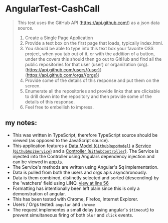 # AngularTest-CashCall

>This test uses the GitHub API (https://api.github.com/) as a json data source.
>
>1.  Create a Single Page Application
>2. Provide a text box on the first page that loads, typically index.html.
>3. You should be able to type into this text box your favorite OSS project, when you tab out of it,
>    or with the addition of a button, under the covers this should then go out to GitHub and find all
>    the public repositories for that user (user) or organization (org).
>    (https://api.github.com/users/{user})  (https://api.github.com/orgs/{orgs})
>4. Provide some of the details of this response and put them on the screen.
>5. Enumerate all the repositories and provide links that are clickable to drill down into the repository
>    and then provide some of the details of this response.
>6. Feel free to embellish to impress.

## my notes:

* This was written in TypeScript, therefore TypeScript source should be viewed (as opposed to the JavaScript source).
* This application features
  a [Data Model (`GithubRepoModel`)](https://github.com/joelnet/AngularTest-CashCall/blob/master/scripts/models/GithubRepoModels.ts)
  a [Service (`GithubApiService`)](https://github.com/joelnet/AngularTest-CashCall/blob/master/scripts/services/GithubApiService.ts) and
  a [Controller (`GithubController`)](https://github.com/joelnet/AngularTest-CashCall/blob/master/scripts/controllers/GithubController.ts).
  The Service is injected into the Controller using Angulars dependency injection and can be viewed in [app.ts](https://github.com/joelnet/AngularTest-CashCall/blob/master/scripts/app.ts).
* The Service's methods are written using Angular's $q implementation.
* Data is pulled from both the users and orgs apis asynchronously.
* Data is them combined, distinctly selected and sorted (descending) by the 'watchers' field using LINQ.
  [view at line 56](https://github.com/joelnet/AngularTest-CashCall/blob/master/scripts/services/GithubApiService.ts)
* Formatting has intentionally been left plain since this is only a demonstration of angular.
* This has been tested with Chrome, Firefox, Internet Explorer.
* Users / Orgs tested: `angular` and `chrome`
* The request implementes a small delay (using angular's `$timeout`) to prevent simultaneous firing of both `blur` and `click` events.

